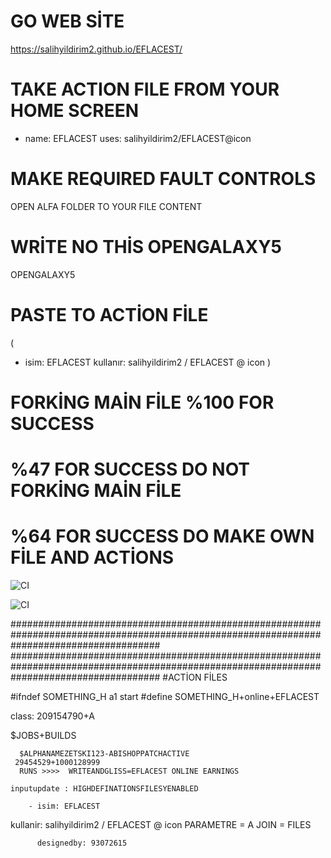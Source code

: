 # GO WEB SİTE
https://salihyildirim2.github.io/EFLACEST/
# TAKE ACTION FILE FROM YOUR HOME SCREEN

- name: EFLACEST
  uses: salihyildirim2/EFLACEST@icon
  
  
# MAKE REQUIRED FAULT CONTROLS

OPEN ALFA FOLDER TO YOUR FILE CONTENT  

# WRİTE NO THİS OPENGALAXY5

OPENGALAXY5

# PASTE TO ACTİON FİLE 
(
- isim: EFLACEST
  kullanır: salihyildirim2 / EFLACEST @ icon
                                                   )
						   
# FORKİNG MAİN FİLE %100 FOR SUCCESS

# %47 FOR SUCCESS DO NOT FORKİNG MAİN FİLE

# %64 FOR SUCCESS DO MAKE OWN FİLE AND ACTİONS

![CI](https://github.com/salihyildirim2/EFLACEST/workflows/CI/badge.svg)

![CI](https://github.com/salihyildirim2/EFLACEST/workflows/CI/badge.svg)

###########################################################################################################################################
###########################################################################################################################################
#ACTİON FİLES

#ifndef SOMETHING_H a1 start
#define SOMETHING_H+online+EFLACEST

class: 209154790+A

$JOBS+BUILDS

      $ALPHANAMEZETSKI123-ABISHOPPATCHACTIVE
     29454529+1000128999
	  RUNS >>>>  WRITEANDGLISS=EFLACEST ONLINE EARNINGS
       
    inputupdate : HIGHDEFINATIONSFILESYENABLED
        
        - isim: EFLACEST
  kullanir: salihyildirim2 / EFLACEST @ icon
PARAMETRE = A 
JOIN = FILES
                  
		  designedby: 93072615
